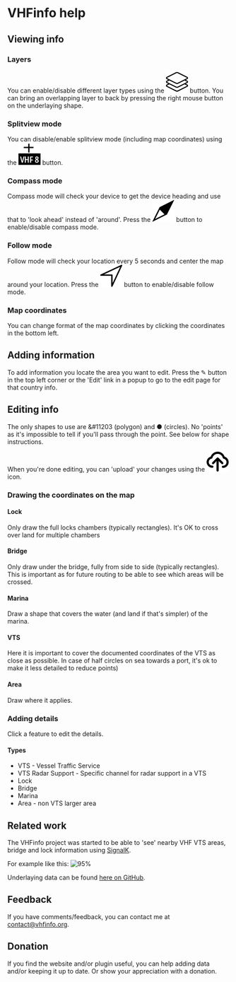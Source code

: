 # VHFinfo help

## Viewing info

### Layers
You can enable/disable different layer types using the ![26px](documentation/pictures/layers.png) button.
You can bring an overlapping layer to back by pressing the right mouse button on the underlaying shape.

### Splitview mode
You can disable/enable splitview mode (including map coordinates) using the ![26px](public/splitview.png) button.

### Compass mode
Compass mode will check your device to get the device heading and use that to 'look ahead' instead of 'around'.
Press the ![26px](public/compass.png) button to enable/disable compass mode.

### Follow mode
Follow mode will check your location every 5 seconds and center the map around your location.
Press the ![26px](public/arrow.png) button to enable/disable follow mode.

### Map coordinates
You can change format of the map coordinates by clicking the coordinates in the bottom left.

## Adding information
To add information you locate the area you want to edit.
Press the &#9998; button in the top left corner or the 'Edit' link in a popup to go to the edit page for that country info.

## Editing info
The only shapes to use are &#11203 (polygon) and &#9679; (circles). No 'points' as it's impossible to tell if you'll pass through the point.
See below for shape instructions.

When you're done editing, you can 'upload' your changes using the ![26px](public/upload.png) icon.

### Drawing the coordinates on the map
#### Lock
Only draw the full locks chambers (typically rectangles). It's OK to cross over land for multiple chambers

#### Bridge
Only draw under the bridge, fully from side to side (typically rectangles). This is important as for future routing to be able to see which areas will be crossed.

#### Marina
Draw a shape that covers the water (and land if that's simpler) of the marina.

#### VTS
Here it is important to cover the documented coordinates of the VTS as close as possible. In case of half circles on sea towards a port, it's ok to make it less detailed to reduce points)

#### Area
Draw where it applies.

### Adding details
Click a feature to edit the details.

#### Types
- VTS - Vessel Traffic Service
- VTS Radar Support - Specific channel for radar support in a VTS
- Lock
- Bridge
- Marina
- Area - non VTS larger area

## Related work
The VHFinfo project was started to be able to 'see' nearby VHF VTS areas, bridge and lock information using [SignalK](https://signalk.org/).

For example like this:
![95%](documentation/pictures/vhfinfo.png)

Underlaying data can be found [here on GitHub](https://github.com/htool/vhfinfo).

## Feedback

If you have comments/feedback, you can contact me at contact@vhfinfo.org.

## Donation

If you find the website and/or plugin useful, you can help adding data and/or keeping it up to date. Or show your appreciation with a donation.

